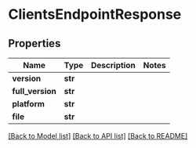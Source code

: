 # ClientsEndpointResponse


## Properties

Name | Type | Description | Notes
------------ | ------------- | ------------- | -------------
**version** | **str** |  | 
**full_version** | **str** |  | 
**platform** | **str** |  | 
**file** | **str** |  | 

[[Back to Model list]](../README.md#models) [[Back to API list]](../README.md#api-endpoints) [[Back to README]](../README.md)



